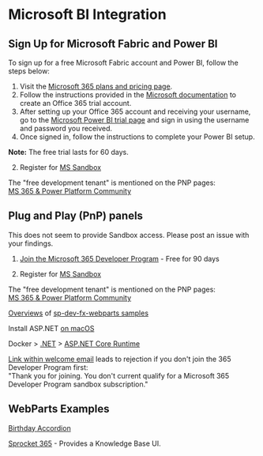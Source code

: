 # Microsoft BI Integration

## Sign Up for Microsoft Fabric and Power BI

To sign up for a free Microsoft Fabric account and Power BI, follow the steps below:

1. Visit the [Microsoft 365 plans and pricing page](https://www.microsoft.com/en-us/microsoft-365/enterprise/office365-plans-and-pricing).
2. Follow the instructions provided in the [Microsoft documentation](https://learn.microsoft.com/en-us/power-bi/enterprise/service-admin-signing-up-for-power-bi-with-a-new-office-365-trial) to create an Office 365 trial account.
3. After setting up your Office 365 account and receiving your username, go to the [Microsoft Power BI trial page](https://www.microsoft.com/en-us/power-platform/products/power-bi/getting-started-with-power-bi) and sign in using the username and password you received.
4. Once signed in, follow the instructions to complete your Power BI setup.

**Note:** The free trial lasts for 60 days.

2. Register for [MS Sandbox](https://learn.microsoft.com/en-us/office/developer-program/microsoft-365-developer-program-get-started)

The "free development tenant" is mentioned on the PNP pages:  
[MS 365 & Power Platform Community](https://pnp.github.io/)  

## Plug and Play (PnP) panels

This does not seem to provide Sandbox access. Please post an issue with your findings.

1. [Join the Microsoft 365 Developer Program](https://learn.microsoft.com/en-us/office/developer-program/microsoft-365-developer-program) - Free for 90 days

2. Register for [MS Sandbox](https://learn.microsoft.com/en-us/office/developer-program/microsoft-365-developer-program-get-started)

The "free development tenant" is mentioned on the PNP pages:  
[MS 365 & Power Platform Community](https://pnp.github.io/)  


[Overviews](https://pnp.github.io/sp-dev-fx-webparts) of [sp-dev-fx-webparts samples](https://github.com/pnp/sp-dev-fx-webparts/)

Install ASP.NET [on macOS](https://learn.microsoft.com/en-us/dotnet/core/install/macos#install-with-bash-automation)


Docker > [.NET](https://hub.docker.com/_/microsoft-dotnet/) > [ASP.NET Core Runtime](https://hub.docker.com/_/microsoft-dotnet-aspnet/)

[Link within welcome email](https://developer.microsoft.com/en-us/microsoft-365/profile) leads to rejection if you don't join the 365 Developer Program first:  
"Thank you for joining. You don't current qualify for a Microsoft 365 Developer Program sandbox subscription."

## WebParts Examples

[Birthday Accordion](https://github.com/pnp/sp-dev-fx-webparts/tree/main/samples/react-birthdays-per-month)

[Sprocket 365](https://sprocket365.com/docs/category/web-parts) - Provides a Knowledge Base UI.

